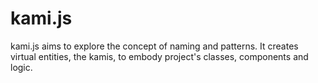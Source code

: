 # kami.js
kami.js aims to explore the concept of naming and patterns. It creates virtual entities, the kamis, to embody project's classes, components and logic.

